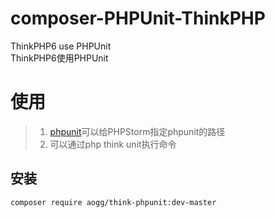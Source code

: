 # composer-PHPUnit-ThinkPHP
ThinkPHP6 use PHPUnit  
ThinkPHP6使用PHPUnit


# 使用
> 1. [phpunit](https://github.com/aogg/composer-PHPUnit-ThinkPHP/blob/master/src/phpunit)可以给PHPStorm指定phpunit的路径
> 2. 可以通过php think unit执行命令




## 安装

```bash
composer require aogg/think-phpunit:dev-master
```

